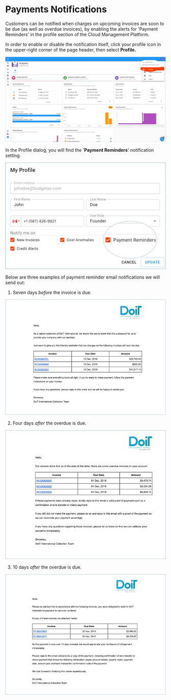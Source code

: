 # Payments Notifications

Customers can be notified when charges on upcoming invoices are soon to be due \(as well as overdue invoices\), by enabling the alerts for 'Payment Reminders' in the profile section of the Cloud Management Platform.

In order to enable or disable the notification itself, click your profile icon in the upper-right corner of the page header, then select **Profile.**

![](../.gitbook/assets/profile-1-.png)

In the Profile dialog, you will find the '**Payment Reminders**' notification setting.

![](../.gitbook/assets/payment-reminders-notification.png)

Below are three examples of payment reminder email notifications we will send out: 

1. Seven days _before_ the invoice is due.

![](../.gitbook/assets/7-days-before-overdue-invoice.png)

2. Four days _after_ the overdue is due.

![](../.gitbook/assets/4-days-after-invoice-is-overdue.png)

3. 10 days _after_ the overdue is due.

![](../.gitbook/assets/10-days-after-invoice-is-overdue.png)

